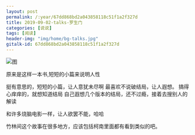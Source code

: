 ```yaml
---
layout: post
permalink: /:year/67dd868bd2a043858118c51f1a2f327d
title: 2019-09-02-talks-罗生门
categories: [说说]
tags: [阅读]
header-img: "img/home/bg-talks.jpg"
gitalk-id: 67dd868bd2a043858118c51f1a2f327d
---
```


![图](http://image.linxingyang.net/image/note/2019/2019-01-01-talks-book/lsm.png)

原来是这样一本书,短短的小篇来说明人性


挺有意思的，短短的小篇，让人意犹未尽啊
最喜欢不说破结局，让人遐想。
搞得心痒痒的，就想知道结局
自己遐想几个版本的结局，还不过瘾，接着去搜别人的解读

和许多烧脑电影一样，让人欲罢不能，哈哈

竹林间这个故事在很多地方，应该包括柯南里面都有看到类似的吧。

